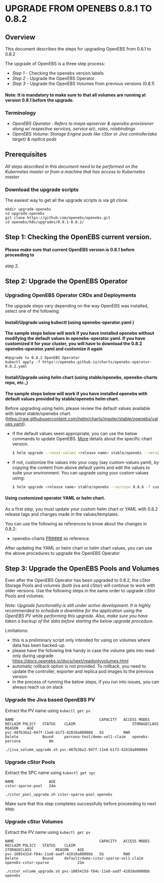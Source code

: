 # UPGRADE FROM OPENEBS 0.8.1 TO 0.8.2

## Overview

This document describes the steps for upgrading OpenEBS from 0.8.1 to 0.8.2

The upgrade of OpenEBS is a three step process:
- *Step 1* - Checking the openebs version labels
- *Step 2* - Upgrade the OpenEBS Operator
- *Step 3* - Upgrade the OpenEBS Volumes from previous versions (0.8.1)

#### Note: It is mandatory to make sure to that all volumes are running at version 0.8.1 before the upgrade.

### Terminology
- *OpenEBS Operator : Refers to maya-apiserver & openebs-provisioner along w/ respective services, service a/c, roles, rolebindings*
- *OpenEBS Volume: Storage Engine pods like cStor or Jiva controller(aka target) & replica pods*

## Prerequisites

*All steps described in this document need to be performed on the Kubernetes master or from a machine that has access to Kubernetes master*

### Download the upgrade scripts

The easiest way to get all the upgrade scripts is via git clone.

```
mkdir upgrade-openebs
cd upgrade-openebs
git clone https://github.com/openebs/openebs.git
cd openebs/k8s/upgrades/0.8.1-0.8.2/
```

## Step 1: Checking the OpenEBS current version.

#### Please make sure that current OpenEBS version is 0.8.1 before proceeding to
step 2.

## Step 2: Upgrade the OpenEBS Operator

### Upgrading OpenEBS Operator CRDs and Deployments

The upgrade steps vary depending on the way OpenEBS was installed, select one of the following:

#### Install/Upgrade using kubectl (using openebs-operator.yaml )

**The sample steps below will work if you have installed openebs without modifying the default values in openebs-operator.yaml. If you have customized it for your cluster, you will have to download the 0.8.2 openebs-operator.yaml and customize it again**

```
#Upgrade to 0.8.2 OpenEBS Operator
kubectl apply -f https://openebs.github.io/charts/openebs-operator-0.8.2.yaml
```

#### Install/Upgrade using helm chart (using stable/openebs, openebs-charts repo, etc.,)

**The sample steps below will work if you have installed openebs with default values provided by stable/openebs helm chart.**

Before upgrading using helm, please review the default values available with latest stable/openebs chart. (https://raw.githubusercontent.com/helm/charts/master/stable/openebs/values.yaml).

- If the default values seem appropriate, you can use the below commands to update OpenEBS. [More](https://hub.helm.sh/charts/stable/openebs) details about the specific chart version.
  ```sh
  $ helm upgrade --reset-values <release name> stable/openebs --version 0.8.6
  ```
- If not, customize the values into your copy (say custom-values.yaml), by copying the content from above default yamls and edit the values to suite your environment. You can upgrade using your custom values using:
  ```sh
  $ helm upgrade <release name> stable/openebs --version 0.8.6 -f custom-values.yaml`
  ```

#### Using customized operator YAML or helm chart.
As a first step, you must update your custom helm chart or YAML with 0.8.2 release tags and changes made in the values/templates.

You can use the following as references to know about the changes in 0.8.2:
- openebs-charts [PR####](https://github.com/openebs/openebs/pull/2352) as reference.

After updating the YAML or helm chart or helm chart values, you can use the above procedures to upgrade the OpenEBS Operator

## Step 3: Upgrade the OpenEBS Pools and Volumes

Even after the OpenEBS Operator has been upgraded to 0.8.2, the cStor Storage Pools and volumes (both jiva and cStor)  will continue to work with older versions. Use the following steps in the same order to upgrade cStor Pools and volumes.

*Note: Upgrade functionality is still under active development. It is highly recommended to schedule a downtime for the application using the OpenEBS PV while performing this upgrade. Also, make sure you have taken a backup of the data before starting the below upgrade procedure.*

Limitations:
- this is a preliminary script only intended for using on volumes where data has been backed-up.
- please have the following link handy in case the volume gets into read-only during upgrade
  https://docs.openebs.io/docs/next/readonlyvolumes.html
- automatic rollback option is not provided. To rollback, you need to update the controller, exporter and replica pod images to the previous version
- in the process of running the below steps, if you run into issues, you can always reach us on slack


### Upgrade the Jiva based OpenEBS PV

Extract the PV name using `kubectl get pv`

```
NAME                                       CAPACITY   ACCESS MODES   RECLAIM POLICY   STATUS    CLAIM                          STORAGECLASS      REASON    AGE
pvc-48fb36a2-947f-11e8-b1f3-42010a800004   5G         RWO            Delete           Bound     percona-test/demo-vol1-claim   openebs-percona             8m
```

```
./jiva_volume_upgrade.sh pvc-48fb36a2-947f-11e8-b1f3-42010a800004
```

### Upgrade cStor Pools

Extract the SPC name using `kubectl get spc`

```
NAME                AGE
cstor-sparse-pool   24m
```

```
./cstor_pool_upgrade.sh cstor-sparse-pool openebs
```
Make sure that this step completes successfully before proceeding to next step.


### Upgrade cStor Volumes

Extract the PV name using `kubectl get pv`

```
NAME                                       CAPACITY   ACCESS MODES   RECLAIM POLICY   STATUS    CLAIM                                  STORAGECLASS           REASON    AGE
pvc-1085415d-f84c-11e8-aadf-42010a8000bb   5G         RWO            Delete           Bound     default/demo-cstor-sparse-vol1-claim   openebs-cstor-sparse             22m
```

```
./cstor_volume_upgrade.sh pvc-1085415d-f84c-11e8-aadf-42010a8000bb openebs
```
